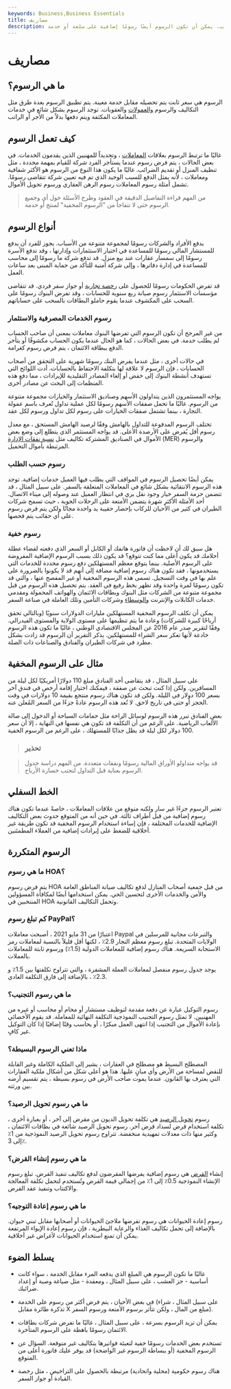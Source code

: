 ```yaml
---
keywords: Business,Business Essentials
title: مصاريف
description: الرسوم هي سعر ثابت يتم تحصيله مقابل خدمة معينة ويتم دفعها بدلاً من الراتب. يمكن أن تكون الرسوم أيضًا رسومًا إضافية على سلعة أو خدمة.
---
```


# مصاريف
## ما هي الرسوم؟

الرسوم هي سعر ثابت يتم تحصيله مقابل خدمة معينة. يتم تطبيق الرسوم بعدة طرق مثل التكاليف والرسوم [والعمولات](/commission) والعقوبات. توجد الرسوم بشكل شائع في خدمات المعاملات المكثفة ويتم دفعها بدلاً من الأجر أو الراتب.

## كيف تعمل الرسوم

غالبًا ما ترتبط الرسوم بعلاقات [المعاملات](/transactioncosts) ، وتحديداً للمهنيين الذين يقدمون الخدمات. في بعض الحالات ، يتم فرض رسوم عندما يستأجر الفرد شركة للقيام بمهمة محددة ، مثل تنظيف المنزل أو تقديم الضرائب. غالبًا ما يكون هذا النوع من الرسوم هو الأكثر شفافية ومعاملات ، لأنه يمثل الدفع للسبب الوحيد الذي تم فيه تعيين شركة تتقاضى رسومًا. تشمل أمثلة رسوم المعاملات رسوم الرهن العقاري ورسوم تحويل الأموال.

> من المهم قراءة التفاصيل الدقيقة في العقود وطرح الأسئلة حول أي وجميع الرسوم حتى لا تتفاجأ من "الرسوم المخفية" لمنتج أو خدمة.

>

## أنواع الرسوم

يدفع الأفراد والشركات رسومًا لمجموعة متنوعة من الأسباب. يجوز للفرد أن يدفع للمستشار المالي رسومًا للمساعدة في اختيار الاستثمارات وإدارتها ، وقد تدفع الأسرة رسومًا إلى سمسار عقارات عند بيع منزل. قد تدفع شركة ما رسومًا إلى محاسب للمساعدة في إدارة دفاترها ، وإلى شركة أمنية للتأكد من حماية المبنى بعد ساعات العمل.

قد تفرض الحكومات رسومًا للحصول على [رخصة تجارية](/licensing-fee) أو جواز سفر فردي. قد تتقاضى مؤسسات الاستثمار رسوم صيانة ربع سنوية للحسابات ، وقد تفرض البنوك رسومًا على السحب على المكشوف عندما يقوم حاملو البطاقات بالسحب على حساباتهم.

### رسوم الخدمات المصرفية والاستثمار

من غير المرجح أن تكون الرسوم التي تفرضها البنوك معاملات بمعنى أن صاحب الحساب لم يطلب خدمة. في بعض الحالات ، كما هو الحال عندما يكون الحساب مكشوفًا أو يتأخر الدفع ببطاقة الائتمان ، يتم فرض رسوم كغرامة.

في حالات أخرى ، مثل عندما يفرض البنك رسومًا شهرية على التحقق من أصحاب الحسابات ، فإن الرسوم لا علاقة لها بتكلفة الاحتفاظ بالحسابات. أدت اللوائح التي تستهدف أنشطة البنوك إلى خفض أو إلغاء المصادر التقليدية للإيرادات ، مما دفع هذه المنظمات إلى البحث عن مصادر أخرى.

يواجه المستثمرون الذين يتداولون الأسهم وصناديق الاستثمار والخيارات مجموعة متنوعة من الرسوم. غالبًا ما تحمل صفقات الأسهم رسومًا لكل عملية تداول تُعرف باسم عمولة التجارة ، بينما تشتمل صفقات الخيارات على رسوم لكل تداول ورسوم لكل عقد.

تختلف الرسوم المدفوعة للتداول بالهامش وفقًا لرصيد الهامش المستحق ، مع معدل رسوم أقل يُفرض على الأرصدة الأعلى. قد يواجه المستثمر الذي يتطلع إلى وضع بعض الأموال في الصناديق المشتركة تكاليف مثل [نسبة نفقات الإدارة](/expenseratio) (MER) والرسوم المرتبطة بأموال التحميل.

### رسوم حسب الطلب

يمكن أيضًا تحصيل الرسوم في المواقف التي يطلب فيها العميل خدمات إضافية. توجد هذه الرسوم الانتقائية بشكل شائع في المعاملات المتعلقة بالسفر. على سبيل المثال ، قد تتضمن حزمة السفر خيار وجود نقل بري في انتظار العميل عند وصوله إلى ميناء الاتصال. أحد الأمثلة الأكثر شهرة يتضمن الأمتعة على الرحلات الجوية ، حيث تسمح شركات الطيران في كثير من الأحيان للركاب بإحضار حقيبة يد واحدة مجانًا ولكن يتم فرض رسوم على أي حقائب يتم فحصها.

### رسوم خفية

هل سبق لك أن لاحظت أن فاتورة هاتفك أو الكابل أو السعر الذي دفعته لقضاء عطلة أحلامك قد يكون أعلى مما كنت تتوقع؟ قد يكون ذلك بسبب الرسوم الإضافية المفروضة على الرسوم الأصلية. بينما يتوقع معظم المستهلكين دفع رسوم محددة للخدمات التي يستخدمونها ، فقد تكون هناك رسوم إضافية مضافة إلى أنهم قد لا يكونوا بالضرورة على علم بها في وقت التسجيل. تسمى هذه الرسوم المخفية أو غير المفصح عنها ، والتي قد تكون رسومًا لمرة واحدة وقد تظهر بخط رفيع في العقد. يتم تحصيل هذه الرسوم من قبل مجموعة متنوعة من الشركات مثل البنوك وبطاقات الائتمان والهواتف المحمولة ومقدمي خدمات الكابلات والإنترنت [والوسطاء](/broker) وشركات التأمين وتلك العاملة في صناعة السفر.

يمكن أن تكلف الرسوم المخفية المستهلكين مليارات الدولارات سنويًا (وبالتالي تحقق أرباحًا كبيرة للشركات) وعادة ما يتم تنظيمها على مستوى الولاية والمستوى الفيدرالي. وفقًا لتقرير صدر عام 2016 عن المجلس الاقتصادي الوطني ، غالبًا ما تكون هذه الرسوم خادعة لأنها تعكر سعر الشراء للمستهلكين. يذكر التقرير أن الرسوم قد زادت بشكل مطرد في شركات الطيران والفنادق والصناعات ذات الصلة.

## مثال على الرسوم المخفية

على سبيل المثال ، قد يتقاضى أحد الفنادق مبلغ 110 دولارًا أمريكيًا لكل ليلة من المسافرين. ولكن إذا كنت تبحث عن صفقة ، فيمكنك اختيار إقامة أرخص في فندق آخر بسعر 100 دولار في الليلة. ولكن قد تكون هناك رسوم منتجع بقيمة 10 دولارات في وقت الحجز أو حتى في تاريخ لاحق. لا تُعد هذه الرسوم عادةً جزءًا من السعر المُعلن عنه.

بعض الفنادق تبرر هذه الرسوم لوسائل الراحة مثل حمامات السباحة أو الدخول إلى صالة الألعاب الرياضية. على الرغم من أن التكلفة قد تكون هي نفسها في النهاية ، إلا أن سعر 100 دولار لكل ليلة قد يظل جذابًا للمستهلك ، على الرغم من الرسوم الخفية.

> ### تحذير

> قد يواجه متداولو الأوراق المالية رسومًا ونفقات متعددة. من المهم دراسة جدول الرسوم بعناية قبل التداول لتجنب خسارة الأرباح.

>

## الخط السفلي

تعتبر الرسوم جزءًا غير سار ولكنه متوقع من علاقات المعاملات ، خاصةً عندما تكون هناك رسوم إضافية من قبل أطراف ثالثة. في حين أنه من المتوقع حدوث بعض التكاليف الإضافية للخدمات المختلفة ، فإن إساءة استخدام الرسوم المخفية قد تكون طريقة غير أخلاقية للضغط على إيرادات إضافية من العملاء المطمئنين.

## الرسوم المتكررة

### ما هي رسوم HOA؟

يتم فرض رسوم HOA من قبل جمعية أصحاب المنازل لدفع تكاليف صيانة المناطق العامة والأمن والخدمات الأخرى لتحسين الحي. يمكن استخدامها أيضًا لمكافأة المسؤولين المنتخبين في HOA وتحمل التكاليف القانونية.

### كم تبلغ رسوم PayPal؟

اعتبارًا من 31 مايو 2021 ، أصبحت معاملات Paypal والتبرعات مجانية للمرسلين في الولايات المتحدة. تبلغ رسوم معظم التجار 2.9٪ ، لكنها أقل قليلاً بالنسبة لمعاملات رمز الاستجابة السريعة. هناك رسوم إضافية للمعاملات الدولية (1.5٪) ورسوم ثابتة للمعاملات بالعملات.

يوجد جدول رسوم منفصل لمعاملات العملة المشفرة ، والتي تتراوح تكلفتها بين 1.5٪ و 2.3٪ ، بالإضافة إلى فارق التكلفة العادي.

### ما هي رسوم التجنيب؟

رسوم التوكيل عبارة عن دفعة مقدمة لتوظيف مستشار أو محام أو محاسب أو غيره من المهنيين. لا تمثل رسوم التجنيب النموذجية التكلفة النهائية للمعاملة. قد يقوم الأخصائي بإعادة الأموال من التجنيب إذا انتهى العمل مبكرًا ، أو يحاسب وقتًا إضافيًا إذا كان التوكيل غير كافٍ.

### ماذا تعني الرسوم البسيطة؟

المصطلح البسيط هو مصطلح في العقارات ، يشير إلى الملكية الكاملة وغير القابلة للنقض لمساحة من الأرض وأي مبانٍ عليها. هذا هو أعلى شكل من أشكال ملكية العقارات التي يعترف بها القانون. عندما يموت صاحب الأرض في رسوم بسيطة ، يتم تقسيم أرضه بين ورثته.

### ما هي رسوم تحويل الرصيد؟

رسوم [تحويل الرصيد](/balance-transfer-fee) هي تكلفة تحويل الديون من مقرض إلى آخر ، أو بعبارة أخرى ، تكلفة استخدام قرض لسداد قرض آخر. رسوم تحويل الرصيد شائعة في بطاقات الائتمان ، وكثير منها ذات معدلات تمهيدية منخفضة. تتراوح رسوم تحويل الرصيد النموذجية من 1٪ إلى 3٪.

### ما هي رسوم إنشاء القرض؟

إنشاء [القرض](/origination-fee) هي رسوم إضافية يفرضها المقرضون لدفع تكاليف تنفيذ القرض. تبلغ رسوم الإنشاء النموذجية 0.5٪ إلى 1٪ من إجمالي قيمة القرض وتُستخدم لتحمل تكلفة المعالجة والاكتتاب وتنفيذ عقد القرض.

### ما هي رسوم إعادة التوجيه؟

رسوم إعادة الحيوانات هي رسوم تفرضها ملاجئ الحيوانات أو أصحابها مقابل تبني حيوان. بالإضافة إلى تحمل تكاليف الغذاء والرعاية البيطرية ، فإن رسوم إعادة الإيواء المرتفعة يمكن أن تمنع استخدام الحيوانات لأغراض غير أخلاقية.

## يسلط الضوء

- غالبًا ما تكون الرسوم هي المبلغ الذي يدفعه المرء مقابل الخدمة ، سواء كانت أساسية - جز العشب ، على سبيل المثال ، ومعقدة - مثل صياغة وصية أو إعداد ضرائبك.

- في بعض الأحيان ، يتم فرض أكثر من رسوم على الخدمة (على سبيل المثال ، شراء تذكرة طائرة مقابل X مبلغ من المال ، ولكن تتأثر برسوم الأمتعة ورسوم السفر).

- يمكن أن تزيد الرسوم بسرعة ، على سبيل المثال ، غالبًا ما تفرض شركات بطاقات الائتمان رسومًا باهظة على الرسوم المتأخرة.

- تستخدم بعض الخدمات رسومًا خفية لتعبئة فواتيرها بتكاليف غير متوقعة. السؤال عن الرسوم المخفية (أو ببساطة الرسوم غير الواضحة) قد يوفر عليك فاتورة أعلى من المتوقع.

- هناك رسوم حكومية (محلية واتحادية) مرتبطة بالحصول على التراخيص ، مثل رخصة القيادة أو جواز السفر.

